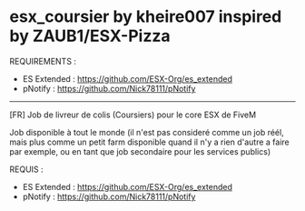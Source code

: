 # esx_coursier by kheire007 inspired by ZAUB1/ESX-Pizza


REQUIREMENTS : 
- ES Extended : https://github.com/ESX-Org/es_extended
- pNotify : https://github.com/Nick78111/pNotify

-----------------------------------------------

[FR]
Job de livreur de colis (Coursiers) pour le core ESX de FiveM

Job disponible à tout le monde (il n'est pas consideré comme un job réél, mais plus comme un petit farm disponible quand il n'y a rien d'autre a faire par exemple, ou en tant que job secondaire pour les services publics)


REQUIS : 
- ES Extended : https://github.com/ESX-Org/es_extended
- pNotify : https://github.com/Nick78111/pNotify
